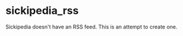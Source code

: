 sickipedia_rss
==============

Sickipedia doesn't have an RSS feed. This is an attempt to create one.
